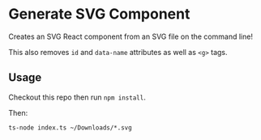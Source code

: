 # Generate SVG Component

Creates an SVG React component from an SVG file on the command line!

This also removes `id` and `data-name` attributes as well as `<g>` tags.

## Usage

Checkout this repo then run `npm install`.

Then:

```
ts-node index.ts ~/Downloads/*.svg
```
